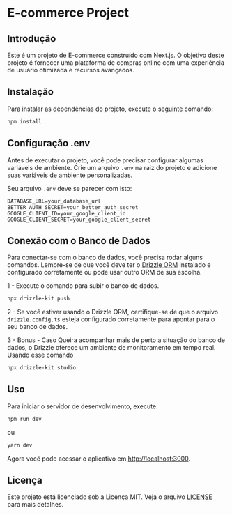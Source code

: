 # E-commerce Project

## Introdução

Este é um projeto de E-commerce construído com Next.js. O objetivo deste projeto é fornecer uma plataforma de compras online com uma experiência de usuário otimizada e recursos avançados.

## Instalação

Para instalar as dependências do projeto, execute o seguinte comando:

```bash
npm install
```
## Configuração .env

Antes de executar o projeto, você pode precisar configurar algumas variáveis de ambiente. Crie um arquivo `.env` na raiz do projeto e adicione suas variáveis de ambiente personalizadas.

Seu arquivo `.env` deve se parecer com isto:

```
DATABASE_URL=your_database_url
BETTER_AUTH_SECRET=your_better_auth_secret
GOOGLE_CLIENT_ID=your_google_client_id
GOOGLE_CLIENT_SECRET=your_google_client_secret
```
## Conexão com o Banco de Dados

Para conectar-se com o banco de dados, você precisa rodar alguns comandos. Lembre-se de que você deve ter o [Drizzle ORM](https://orm.drizzle.team/) instalado e configurado corretamente ou pode usar outro ORM de sua escolha.

1 - Execute o comando para subir o banco de dados.
```bash
npx drizzle-kit push
```
2 - Se você estiver usando o Drizzle ORM, certifique-se de que o arquivo `drizzle.config.ts` esteja configurado corretamente para apontar para o seu banco de dados.

3 - Bonus - Caso Queira acompanhar mais de perto a situação do banco de dados, o Drizzle oferece um ambiente de monitoramento em tempo real. Usando esse comando
```bash
npx drizzle-kit studio
```

## Uso

Para iniciar o servidor de desenvolvimento, execute:

```bash
npm run dev
```
ou 

```bash
yarn dev
```

Agora você pode acessar o aplicativo em [http://localhost:3000](http://localhost:3000).

## Licença

Este projeto está licenciado sob a Licença MIT. Veja o arquivo [LICENSE](LICENSE) para mais detalhes.


